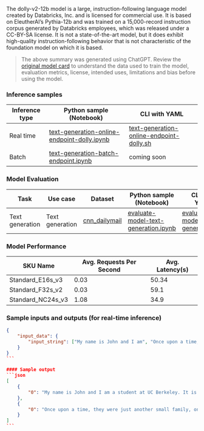 The dolly-v2-12b model is a large, instruction-following language model created by Databricks, Inc. and is licensed for commercial use. It is based on EleutherAI’s Pythia-12b and was trained on a 15,000-record instruction corpus generated by Databricks employees, which was released under a CC-BY-SA license. It is not a state-of-the-art model, but it does exhibit high-quality instruction-following behavior that is not characteristic of the foundation model on which it is based.

> The above summary was generated using ChatGPT. Review the <a href="https://huggingface.co/databricks/dolly-v2-12b" target="_blank">original model card</a> to understand the data used to train the model, evaluation metrics, license, intended uses, limitations and bias before using the model.

### Inference samples

Inference type|Python sample (Notebook)|CLI with YAML
|--|--|--|
Real time|<a href="https://aka.ms/azureml-infer-online-sdk-text-generation-dolly" target="_blank">text-generation-online-endpoint-dolly.ipynb</a>|<a href="https://aka.ms/azureml-infer-online-cli-text-generation-dolly" target="_blank">text-generation-online-endpoint-dolly.sh</a>
Batch |<a href="https://aka.ms/azureml-infer-batch-sdk-text-generation" target="_blank">text-generation-batch-endpoint.ipynb</a>| coming soon


### Model Evaluation

Task| Use case| Dataset| Python sample (Notebook)| CLI with YAML
|--|--|--|--|--|
Text generation | Text generation | <a href="https://huggingface.co/datasets/cnn_dailymail" target="_blank"> cnn_dailymail </a> | <a href="https://aka.ms/azureml-eval-sdk-text-generation/" target="_blank">evaluate-model-text-generation.ipynb</a> | <a href="https://aka.ms/azureml-eval-cli-text-generation/" target="_blank">evaluate-model-text-generation.yml</a>


### Model Performance

SKU Name| Avg. Requests Per Second | Avg. Latency(s) 
|--|--|--|
Standard_E16s_v3 | 0.03 | 50.34
Standard_F32s_v2 | 0.03 | 59.1
Standard_NC24s_v3 | 1.08 | 34.9


### Sample inputs and outputs (for real-time inference)

````json
{
    "input_data": {
        "input_string": ["My name is John and I am", "Once upon a time,"]
    }
}
```

#### Sample output
```json
[
    {
        "0": "My name is John and I am a student at UC Berkeley. It is my main interest to do research in the humanities. I am going to share"
    },
    {
        "0": "Once upon a time, they were just another small family, only three. She says one day that her father was getting a new license"
    }
]
```